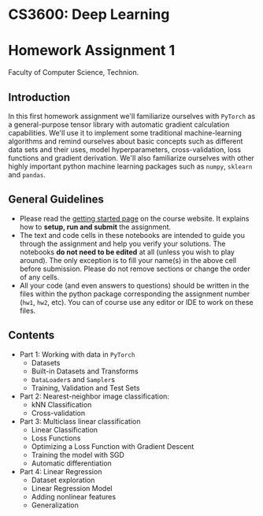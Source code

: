# CS3600: Deep Learning
# Homework Assignment 1

Faculty of Computer Science, Technion.

## Introduction

In this first homework assignment we'll familiarize ourselves with `PyTorch` as a
general-purpose tensor library with automatic gradient calculation capabilities.
We'll use it to implement some traditional machine-learning algorithms and remind ourselves about
basic concepts such as different data sets and their uses, model hyperparameters, cross-validation,
loss functions and gradient derivation. We'll also familiarize ourselves with other highly important
python machine learning packages such as `numpy`, `sklearn` and `pandas`.

## General Guidelines

- Please read the [getting started page](https://vistalab-technion.github.io/cs236781/assignments/getting-started)
  on the course website. It explains how to **setup, run and submit** the assignment.
- The text and code cells in these notebooks are intended to guide you through the
  assignment and help you verify your solutions.
  The notebooks **do not need to be edited** at all (unless you wish to play around).
  The only exception is to fill your name(s) in the above cell before submission.
  Please do not remove sections or change the order of any cells.
- All your code (and even answers to questions) should be written in the files
  within the python package corresponding the assignment number (`hw1`, `hw2`, etc).
  You can of course use any editor or IDE to work on these files.

## Contents

- Part 1: Working with data in `PyTorch`
    - Datasets
    - Built-in Datasets and Transforms
    - `DataLoader`s and `Sampler`s
    - Training, Validation and Test Sets
- Part 2: Nearest-neighbor image classification:
    - kNN Classification
    - Cross-validation
- Part 3: Multiclass linear classification
    - Linear Classification
    - Loss Functions
    - Optimizing a Loss Function with Gradient Descent
    - Training the model with SGD
    - Automatic differentiation
- Part 4: Linear Regression
    - Dataset exploration
    - Linear Regression Model
    - Adding nonlinear features
    - Generalization

